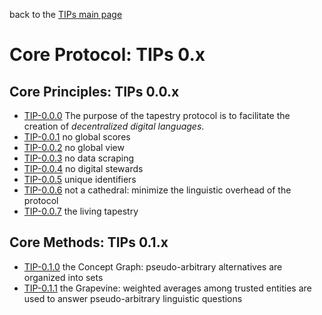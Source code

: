 back to the [TIPs main page](..)

Core Protocol: TIPs 0.x
=====

## Core Principles: TIPs 0.0.x
- [TIP-0.0.0](purpose.md) The purpose of the tapestry protocol is to facilitate the creation of *decentralized digital languages*.
- [TIP-0.0.1](principleOfRelativity.md) no global scores
- [TIP-0.0.2](noGlobalView.md) no global view
- [TIP-0.0.3](explicitAttestations.md) no data scraping
- [TIP-0.0.4](noStewards.md) no digital stewards
- [TIP-0.0.5](uniqueIdentifiers.md) unique identifiers
- [TIP-0.0.6](minimizePseudoArbitraryChoices.md) not a cathedral: minimize the linguistic overhead of the protocol
- [TIP-0.0.7](livingTapestry.md) the living tapestry

## Core Methods: TIPs 0.1.x
- [TIP-0.1.0](conceptGraph.md) the Concept Graph: pseudo-arbitrary alternatives are organized into sets
- [TIP-0.1.1](grapevine.md) the Grapevine: weighted averages among trusted entities are used to answer pseudo-arbitrary linguistic questions

